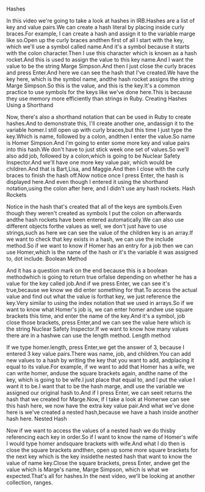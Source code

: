 Hashes

In this video we're going to take a look at hashes in IRB.Hashes are a list of key and value pairs.We can create a hash literal by placing inside curly braces.For example, I can create a hash and assign it to the variable marge like so.Open up the curly braces andthen first of all I start with the key, which we'll use a symbol called name.And it's a symbol because it starts with the colon character.Then I use this character which is known as a hash rocket.And this is used to assign the value to this key name.And I want the value to be the string Marge Simpson.And then I just close the curly braces and press Enter.And here we can see the hash that I've created.We have the key here, which is the symbol name, andthe hash rocket assigns the string Marge Simpson.So this is the value, and this is the key.It's a common practice to use symbols for the keys like we've done here.This is because they use memory more efficiently than strings in Ruby.
Creating Hashes Using a Shorthand

Now, there's also a shorthand notation that can be used in Ruby to create hashes.And to demonstrate this, I'll create another one, andassign it to the variable homer.I still open up with curly braces,but this time I just type the key.Which is name, followed by a colon, andthen I enter the value.So name is Homer Simpson.And I'm going to enter some more key and value pairs into this hash.We don't have to just stick week one set of values.So we'll also add job, followed by a colon,which is going to be Nuclear Safety Inspector.And we'll have one more key value pair, which would be children.And that is Bart,Lisa, and Maggie.And then I close with the curly braces to finish the hash off.Now notice once I press Enter, the hash is displayed here.And even though I entered it using the shorthand notation,using the colon after here, and I didn't use any hash rockets.
Hash Rockets

Notice in the hash that's created that all of the keys are symbols.Even though they weren't created as symbols I put the colon on afterwards andthe hash rockets have been entered automatically.We can also use different objects forthe values as well, we don't just have to use strings,such as here we can see the value of the children key is an array.If we want to check that key exists in a hash, we can use the include method.So if we want to know if Homer has an entry for a job then we can use Homer,which is the name of the hash or it's the variable it was assigned to, dot include.
Boolean Method

And it has a question mark on the end because this is a boolean methodwhich is going to return true orfalse depending on whether he has a value for the key called job.And if we press Enter, we can see it's true,because we know we did enter something for that.To access the actual value and find out what the value is forthat key, we just reference the key.Very similar to using the index notation that we used in arrays.So if we want to know what Homer's job is, we can enter homer andwe use square brackets this time, and enter the name of the key.And it's a symbol, job close those brackets, press Enter,and we can see the value here which is the string Nuclear Safety Inspector.If we want to know how many values there are in a hashwe can use the length method.
Length method

If we type homer.length, press Enter,we get the answer of 3, because I entered 3 key value pairs.There was name, job, and children.You can add new values to a hash by writing the key that you want to add, andplacing it equal to its value.For example, if we want to add that Homer has a wife, we can write homer, anduse the square brackets again, andthe name of the key, which is going to be wife.I just place that equal to, and I put the value I want it to be.I want that to be the hash marge, andI use the variable we assigned our original hash to.And if I press Enter, we can seeit returns the hash that we created for Marge.Now, if I take a look at Homerwe can see this hash here, we now have the extra key value pair.And what we've done here is we've created a nested hash,because we have a hash inside another hash here.
Nested Hash

Now if we want to access the values of a nested hash we do thisby referencing each key in order.So if I want to know the name of Homer's wife I would type homer andsquare brackets with wife.And what I do then is close the square brackets andthen, open up some more square brackets for the next key which is the key insidethe nested hash that want to know the value of name key.Close the square brackets, press Enter, andwe get the value which is Marge's name, Marge Simpson, which is what we expected.That's all for hashes.In the next video, we'll be looking at another collection, ranges.
